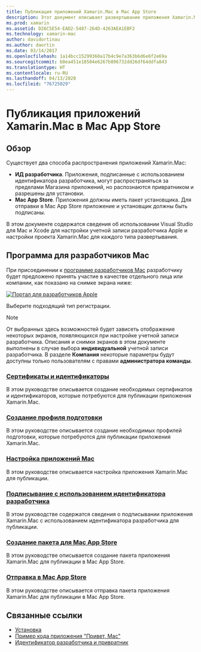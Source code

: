 ```yaml
---
title: Публикация приложений Xamarin.Mac в Mac App Store
description: Этот документ описывает развертывание приложения Xamarin.Mac с помощью Visual Studio для Mac. Он содержит сведения о настройке учетной записи разработчика Mac, создании сертификатов для подписания кода и их использовании для создания приложений Mac, распространяемых напрямую или через Mac App Store.
ms.prod: xamarin
ms.assetid: D26C5E54-EAD2-5487-264D-4263AEA1EBF2
ms.technology: xamarin-mac
author: davidortinau
ms.author: daortin
ms.date: 03/14/2017
ms.openlocfilehash: 1a14bcc15299360a17b4c9e7a363b6d6e6f2e69a
ms.sourcegitcommit: b0ea451e18504e6267b896732dd26df64ddfa843
ms.translationtype: HT
ms.contentlocale: ru-RU
ms.lasthandoff: 04/13/2020
ms.locfileid: "76725029"
---
```

# <a name="publishing-xamarinmac-apps-to-the-mac-app-store"></a>Публикация приложений Xamarin.Mac в Mac App Store

## <a name="overview"></a>Обзор

Существует два способа распространения приложений Xamarin.Mac:

- **ИД разработчика**. Приложения, подписанные с использованием идентификатора разработчика, могут распространяться за пределами Магазина приложений, но распознаются привратником и разрешены для установки.
- **Mac App Store**. Приложения должны иметь пакет установщика. Для отправки в Mac App Store приложение и установщик должны быть подписаны.

В этом документе содержатся сведения об использовании Visual Studio для Mac и Xcode для настройки учетной записи разработчика Apple и настройки проекта Xamarin.Mac для каждого типа развертывания.

## <a name="mac-developer-program"></a>Программа для разработчиков Mac

При присоединении к [программе разработчиков Mac](https://developer.apple.com/devcenter/mac/) разработчику будет предложено принять участие в качестве отдельного лица или компании, как показано на снимке экрана ниже:

[![Портал для разработчиков Apple](images/image1.png "Портал для разработчиков Apple")](images/image1-large.png#lightbox)

Выберите подходящий тип регистрации.

> [!NOTE]
> От выбранных здесь возможностей будет зависеть отображение некоторых экранов, появляющихся при настройке учетной записи разработчика. Описания и снимки экранов в этом документе выполнены в случае выбора **индивидуальной** учетной записи разработчика. В разделе **Компания** некоторые параметры будут доступны только пользователям с правами **администратора команды**.

### <a name="certificates-and-identifiers"></a>[Сертификаты и идентификаторы](~/mac/deploy-test/publishing-to-the-app-store/certificates-identifiers.md)

В этом руководстве описывается создание необходимых сертификатов и идентификаторов, которые потребуются для публикации приложения Xamarin.Mac.

### <a name="create-provisioning-profile"></a>[Создание профиля подготовки](~/mac/deploy-test/publishing-to-the-app-store/profiles.md)

В этом руководстве описывается создание необходимых профилей подготовки, которые потребуются для публикации приложения Xamarin.Mac.

### <a name="mac-app-configuration"></a>[Настройка приложений Mac](~/mac/deploy-test/publishing-to-the-app-store/app-configuration.md)

В этом руководстве описывается настройка приложения Xamarin.Mac для публикации.

### <a name="sign-with-developer-id"></a>[Подписывание с использованием идентификатора разработчика](~/mac/deploy-test/publishing-to-the-app-store/signing.md)

В этом руководстве содержатся сведения о подписывании приложения Xamarin.Mac с использованием идентификатора разработчика для публикации.

### <a name="bundle-for-mac-app-store"></a>[Создание пакета для Mac App Store](~/mac/deploy-test/publishing-to-the-app-store/bundling.md)

В этом руководстве описывается создание пакета приложения Xamarin.Mac для публикации в Mac App Store.

### <a name="upload-to-mac-app-store"></a>[Отправка в Mac App Store](~/mac/deploy-test/publishing-to-the-app-store/uploading.md)

В этом руководстве описывается отправка пакета приложения Xamarin.Mac для публикации в Mac App Store.

## <a name="related-links"></a>Связанные ссылки

- [Установка](/visualstudio/mac/installation/)
- [Пример кода приложения "Привет, Mac"](~/mac/get-started/hello-mac.md)
- [Идентификатор разработчика и привратник](https://developer.apple.com/developer-id/)
